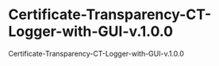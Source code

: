 # Certificate-Transparency-CT-Logger-with-GUI-v.1.0.0
Certificate-Transparency-CT-Logger-with-GUI-v.1.0.0
